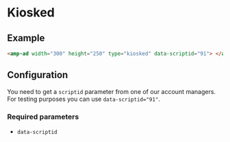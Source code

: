 # Kiosked

## Example

```html
<amp-ad width="300" height="250" type="kiosked" data-scriptid="91"> </amp-ad>
```

## Configuration

You need to get a `scriptid` parameter from one of our account managers.
For testing purposes you can use `data-scriptid="91"`.

### Required parameters

-   `data-scriptid`
